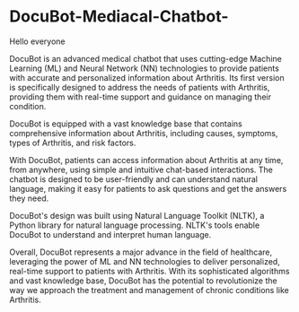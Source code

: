 # DocuBot-Mediacal-Chatbot-
Hello everyone 

DocuBot is an advanced medical chatbot that uses cutting-edge Machine Learning (ML) and Neural Network (NN) technologies 
to provide patients with accurate and personalized information about Arthritis. Its first version is specifically designed 
to address the needs of patients with Arthritis, providing them with real-time support and guidance on managing their condition.

DocuBot is equipped with a vast knowledge base that contains comprehensive information about Arthritis, including causes, symptoms, 
types of Arthritis, and risk factors.

With DocuBot, patients can access information about Arthritis at any time, from anywhere, using simple and intuitive chat-based interactions.
The chatbot is designed to be user-friendly and can understand natural language, making it easy for patients to ask questions and get the answers they need.

DocuBot's design was built using Natural Language Toolkit (NLTK), a Python library for natural language processing. NLTK's tools enable DocuBot to understand and 
interpret human language.

Overall, DocuBot represents a major advance in the field of healthcare, leveraging the power of ML and NN technologies to deliver personalized, real-time support to
patients with Arthritis. With its sophisticated algorithms and vast knowledge base, DocuBot has the potential to revolutionize the way we approach the treatment and
management of chronic conditions like Arthritis.

